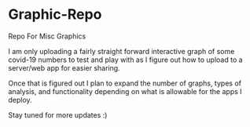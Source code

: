 # Graphic-Repo
Repo For Misc Graphics

I am only uploading a fairly straight forward interactive graph of some covid-19 numbers to test and play with as I figure out how to upload
to a server/web app for easier sharing.

Once that is figured out I plan to expand the number of graphs, types of analysis, and functionality depending on what is allowable for the apps
I deploy. 

Stay tuned for more updates :)
